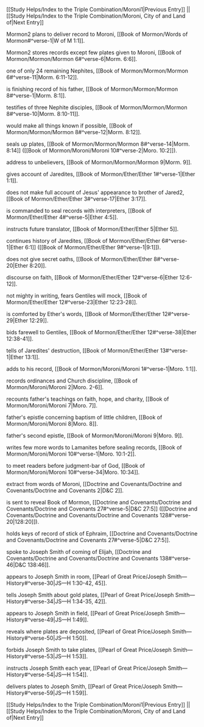 [[Study Helps/Index to the Triple Combination/Moroni1|Previous Entry]]  ||  [[Study Helps/Index to the Triple Combination/Moroni, City of and Land of|Next Entry]]

 Mormon2 plans to deliver record to Moroni, [[Book of Mormon/Words of Mormon#^verse-1|W of M 1:1]].

 Mormon2 stores records except few plates given to Moroni, [[Book of Mormon/Mormon/Mormon 6#^verse-6|Morm. 6:6]].

 one of only 24 remaining Nephites, [[Book of Mormon/Mormon/Mormon 6#^verse-11|Morm. 6:11-12]].

 is finishing record of his father, [[Book of Mormon/Mormon/Mormon 8#^verse-1|Morm. 8:1]].

 testifies of three Nephite disciples, [[Book of Mormon/Mormon/Mormon 8#^verse-10|Morm. 8:10-11]].

 would make all things known if possible, [[Book of Mormon/Mormon/Mormon 8#^verse-12|Morm. 8:12]].

 seals up plates, [[Book of Mormon/Mormon/Mormon 8#^verse-14|Morm. 8:14]] ([[Book of Mormon/Moroni/Moroni 10#^verse-2|Moro. 10:2]]).

 address to unbelievers, [[Book of Mormon/Mormon/Mormon 9|Morm. 9]].

 gives account of Jaredites, [[Book of Mormon/Ether/Ether 1#^verse-1|Ether 1:1]].

 does not make full account of Jesus' appearance to brother of Jared2, [[Book of Mormon/Ether/Ether 3#^verse-17|Ether 3:17]].

 is commanded to seal records with interpreters, [[Book of Mormon/Ether/Ether 4#^verse-5|Ether 4:5]].

 instructs future translator, [[Book of Mormon/Ether/Ether 5|Ether 5]].

 continues history of Jaredites, [[Book of Mormon/Ether/Ether 6#^verse-1|Ether 6:1]] ([[Book of Mormon/Ether/Ether 9#^verse-1|9:1]]).

 does not give secret oaths, [[Book of Mormon/Ether/Ether 8#^verse-20|Ether 8:20]].

 discourse on faith, [[Book of Mormon/Ether/Ether 12#^verse-6|Ether 12:6-12]].

 not mighty in writing, fears Gentiles will mock, [[Book of Mormon/Ether/Ether 12#^verse-23|Ether 12:23-28]].

 is comforted by Ether's words, [[Book of Mormon/Ether/Ether 12#^verse-29|Ether 12:29]].

 bids farewell to Gentiles, [[Book of Mormon/Ether/Ether 12#^verse-38|Ether 12:38-41]].

 tells of Jaredites' destruction, [[Book of Mormon/Ether/Ether 13#^verse-1|Ether 13:1]].

 adds to his record, [[Book of Mormon/Moroni/Moroni 1#^verse-1|Moro. 1:1]].

 records ordinances and Church discipline, [[Book of Mormon/Moroni/Moroni 2|Moro. 2-6]].

 recounts father's teachings on faith, hope, and charity, [[Book of Mormon/Moroni/Moroni 7|Moro. 7]].

 father's epistle concerning baptism of little children, [[Book of Mormon/Moroni/Moroni 8|Moro. 8]].

 father's second epistle, [[Book of Mormon/Moroni/Moroni 9|Moro. 9]].

 writes few more words to Lamanites before sealing records, [[Book of Mormon/Moroni/Moroni 10#^verse-1|Moro. 10:1-2]].

 to meet readers before judgment-bar of God, [[Book of Mormon/Moroni/Moroni 10#^verse-34|Moro. 10:34]].

 extract from words of Moroni, [[Doctrine and Covenants/Doctrine and Covenants/Doctrine and Covenants 2|D&C 2]].

 is sent to reveal Book of Mormon, [[Doctrine and Covenants/Doctrine and Covenants/Doctrine and Covenants 27#^verse-5|D&C 27:5]] ([[Doctrine and Covenants/Doctrine and Covenants/Doctrine and Covenants 128#^verse-20|128:20]]).

 holds keys of record of stick of Ephraim, [[Doctrine and Covenants/Doctrine and Covenants/Doctrine and Covenants 27#^verse-5|D&C 27:5]].

 spoke to Joseph Smith of coming of Elijah, [[Doctrine and Covenants/Doctrine and Covenants/Doctrine and Covenants 138#^verse-46|D&C 138:46]].

 appears to Joseph Smith in room, [[Pearl of Great Price/Joseph Smith—History#^verse-30|JS—H 1:30-42, 45]].

 tells Joseph Smith about gold plates, [[Pearl of Great Price/Joseph Smith—History#^verse-34|JS—H 1:34-35, 42]].

 appears to Joseph Smith in field, [[Pearl of Great Price/Joseph Smith—History#^verse-49|JS—H 1:49]].

 reveals where plates are deposited, [[Pearl of Great Price/Joseph Smith—History#^verse-50|JS—H 1:50]].

 forbids Joseph Smith to take plates, [[Pearl of Great Price/Joseph Smith—History#^verse-53|JS—H 1:53]].

 instructs Joseph Smith each year, [[Pearl of Great Price/Joseph Smith—History#^verse-54|JS—H 1:54]].

 delivers plates to Joseph Smith, [[Pearl of Great Price/Joseph Smith—History#^verse-59|JS—H 1:59]].

[[Study Helps/Index to the Triple Combination/Moroni1|Previous Entry]]  ||  [[Study Helps/Index to the Triple Combination/Moroni, City of and Land of|Next Entry]]